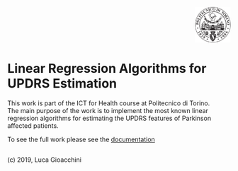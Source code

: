 <p align="right">
<img src="fig/polito.png" alt="Logo" width="80" height="80">
</p>

#  Linear Regression Algorithms for UPDRS Estimation
This work is part of the ICT for Health course at Politecnico di Torino.  
The main purpose of the work is to implement the most known linear regression algorithms for estimating the UPDRS features of Parkinson affected patients.

To see the full work please see the [documentation](https://github.com/lucagioacchini/updrs-linear-regression/tree/master/docs/updrs.pdf)


## 
(c) 2019, Luca Gioacchini
